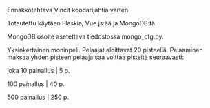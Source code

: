 Ennakkotehtävä Vincit koodarijahtia varten.

Toteutettu käytäen Flaskia, Vue.js:ää ja MongoDB:tä.

MongoDB osoite asetettava tiedostossa mongo_cfg.py.

Yksinkertainen moninpeli. Pelaajat aloittavat 20 pisteellä. Pelaaminen maksaa yhden pisteen pelaaja saa voittaa pisteitä seuraavasti:

joka 10 painallus | 5 p.

100 painallus     | 40 p.

500 painallus     | 250 p.
